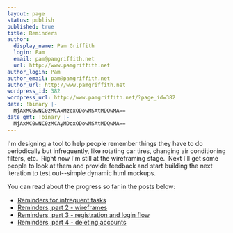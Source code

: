 ```yaml
---
layout: page
status: publish
published: true
title: Reminders
author:
  display_name: Pam Griffith
  login: Pam
  email: pam@pamgriffith.net
  url: http://www.pamgriffith.net
author_login: Pam
author_email: pam@pamgriffith.net
author_url: http://www.pamgriffith.net
wordpress_id: 382
wordpress_url: http://www.pamgriffith.net/?page_id=382
date: !binary |-
  MjAxMC0wNC0zMCAxMzoxODowMSAtMDQwMA==
date_gmt: !binary |-
  MjAxMC0wNC0zMCAyMDoxODowMSAtMDQwMA==
---
```

<p>I'm designing a tool to help people remember things they have to do periodically but infrequently, like rotating car tires, changing air conditioning filters, etc.  Right now I'm still at the wireframing stage.  Next I'll get some people to look at them and provide feedback and start building the next iteration to test out--simple dynamic html mockups.</p>
<p>You can read about the progress so far in the posts below:</p>

<ul>
  <li><a href="{% post_url 2010-04-19-reminders-for-infrequent-tasks %}">Reminders for infrequent tasks</a></li>
  <li><a href="{% post_url 2010-04-22-reminders-part-2-wireframes %}">Reminders, part 2 - wireframes</a></li>
  <li><a href="{% post_url 2010-05-11-reminders-part-3-registration-and-login-flow %}">Reminders, part 3 - registration and login flow</a></li>
  <li><a href="{% post_url 2010-05-13-reminders-part-4-deleting-accounts %}">Reminders, part 4 - deleting accounts</a></li>
</ul>